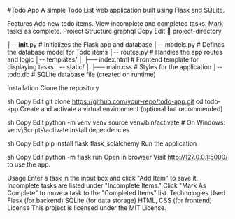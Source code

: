 #Todo App
A simple Todo List web application built using Flask and SQLite.

Features
Add new todo items.
View incomplete and completed tasks.
Mark tasks as complete.
Project Structure
graphql
Copy
Edit
📂 project-directory

│-- __init__.py       # Initializes the Flask app and database
│-- models.py         # Defines the database model for Todo items
│-- routes.py         # Handles the app routes and logic
│-- templates/
│   ├── index.html    # Frontend template for displaying tasks
│-- static/
│   ├── main.css      # Styles for the application
│-- todo.db           # SQLite database file (created on runtime)

Installation
Clone the repository

sh
Copy
Edit
git clone https://github.com/your-repo/todo-app.git
cd todo-app
Create and activate a virtual environment (optional but recommended)

sh
Copy
Edit
python -m venv venv
source venv/bin/activate  # On Windows: venv\Scripts\activate
Install dependencies

sh
Copy
Edit
pip install flask flask_sqlalchemy
Run the application

sh
Copy
Edit
python -m flask run
Open in browser
Visit http://127.0.0.1:5000/ to use the app.

Usage
Enter a task in the input box and click "Add Item" to save it.
Incomplete tasks are listed under "Incomplete Items."
Click "Mark As Complete" to move a task to the "Completed Items" list.
Technologies Used
Flask (for backend)
SQLite (for data storage)
HTML, CSS (for frontend)
License
This project is licensed under the MIT License.
